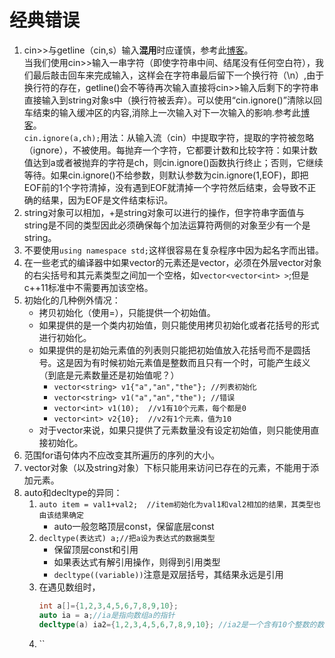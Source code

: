 # 经典错误
1. cin>>与getline（cin,s）输入**混用**时应谨慎，参考此[博客](http://blog.csdn.net/u011421608/article/details/44591579)。<br />当我们使用cin>>输入一串字符（即使字符串中间、结尾没有任何空白符），我们最后敲击回车来完成输入，这样会在字符串最后留下一个换行符（\\n）,由于换行符的存在，getline()会不等待再次输入直接将cin>>输入后剩下的字符串直接输入到string对象s中（换行符被丢弃）。可以使用“cin.ignore()”清除以回车结束的输入缓冲区的内容,消除上一次输入对下一次输入的影响.参考此[博客](http://blog.csdn.net/wxbmelisky/article/details/48596881)。<br />`cin.ignore(a,ch);`用法：从输入流（cin）中提取字符，提取的字符被忽略（ignore），不被使用。每抛弃一个字符，它都要计数和比较字符：如果计数值达到a或者被抛弃的字符是ch，则cin.ignore()函数执行终止；否则，它继续等待。如果cin.ignore()不给参数，则默认参数为cin.ignore(1,EOF)，即把EOF前的1个字符清掉，没有遇到EOF就清掉一个字符然后结束，会导致不正确的结果，因为EOF是文件结束标识。
2. string对象可以相加，+是string对象可以进行的操作，但字符串字面值与string是不同的类型因此必须确保每个加法运算符两侧的对象至少有一个是string。
3. 不要使用`using namespace std;`这样很容易在复杂程序中因为起名字而出错。
4. 在一些老式的编译器中如果vector的元素还是vector，必须在外层vector对象的右尖括号和其元素类型之间加一个空格，如`vector<vector<int> >`;但是c++11标准中不需要再加该空格。
5. 初始化的几种例外情况：
    * 拷贝初始化（使用=），只能提供一个初始值。
    * 如果提供的是一个类内初始值，则只能使用拷贝初始化或者花括号的形式进行初始化。
    * 如果提供的是初始元素值的列表则只能把初始值放入花括号而不是圆括号。这是因为有时候初始元素值是整数而且只有一个时，可能产生歧义（到底是元素数量还是初始值呢？）
      * `vector<string> v1{"a","an","the"}; //列表初始化`
      * `vector<string> v1("a","an","the"); //错误`
      * `vector<int> v1(10);  //v1有10个元素，每个都是0`
      * `vector<int> v2{10};  //v2有1个元素，值为10`
    * 对于vector来说，如果只提供了元素数量没有设定初始值，则只能使用直接初始化。
6. 范围for语句体内不应改变其所遍历的序列的大小。
7. vector对象（以及string对象）下标只能用来访问已存在的元素，不能用于添加元素。
8. auto和decltype的异同：
    1. `auto item = val1+val2;  //item初始化为val1和val2相加的结果，其类型也由该结果确定`
        * auto一般忽略顶层const，保留底层const
    2. `decltype(表达式) a;//把a设为表达式的数据类型`
        * 保留顶层const和引用
        * 如果表达式有解引用操作，则得到引用类型
        * `decltype((variable))`注意是双层括号，其结果永远是引用
    3. 在遇见数组时，<br />
        ```c++
        int a[]={1,2,3,4,5,6,7,8,9,10};
        auto ia = a;//ia是指向数组a的指针
        decltype(a) ia2={1,2,3,4,5,6,7,8,9,10}; //ia2是一个含有10个整数的数组
        ```
    2. ``
